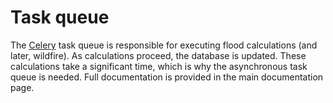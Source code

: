 # Task queue

The [Celery](http://www.celeryproject.org/) task queue is responsible for executing flood calculations (and later, wildfire). As calculations proceed, the database is updated. These calculations take a significant time, which is why the asynchronous task queue is needed. Full documentation is provided in the main documentation page.